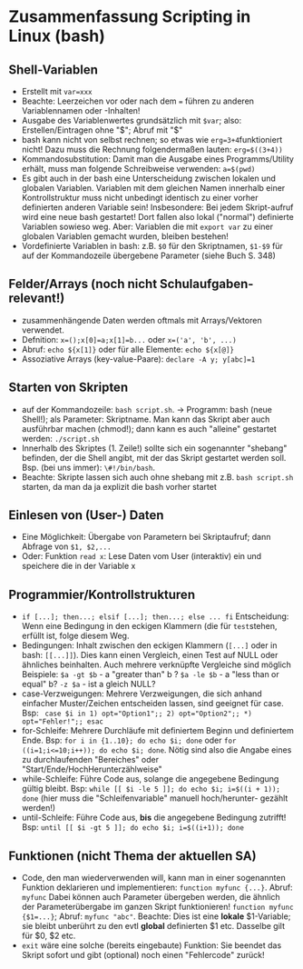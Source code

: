 # Zusammenfassung Scripting in Linux (bash)

## Shell-Variablen
* Erstellt mit `var=xxx`
* Beachte: Leerzeichen vor oder nach dem `=` führen zu anderen Variablennamen
  oder -Inhalten!
* Ausgabe des Variablenwertes grundsätzlich mit `$var`; also:
  Erstellen/Eintragen ohne "$"; Abruf mit "$"
* bash kann nicht von selbst rechnen; so etwas wie `erg=3+4`funktioniert
  nicht! Dazu muss die Rechnung folgendermaßen lauten: `erg=$((3+4))`
* Kommandosubstitution: Damit man die Ausgabe eines Programms/Utility erhält,
  muss man folgende Schreibweise verwenden: `a=$(pwd)`
* Es gibt auch in der bash eine Unterscheidung zwischen lokalen und globalen
  Variablen. Variablen mit dem gleichen Namen innerhalb einer Kontrollstruktur
  muss nicht unbedingt identisch zu einer vorher definierten anderen Variable
  sein! Insbesondere: Bei jedem Skript-aufruf wird eine neue bash gestartet!
  Dort fallen also lokal ("normal") definierte Variablen sowieso weg. Aber:
  Variablen die mit `export var` zu einer globalen Variablen gemacht wurden,
  bleiben bestehen!
* Vordefinierte Variablen in bash: z.B. `$0` für den Skriptnamen, `$1-$9` für
  auf der Kommandozeile übergebene Parameter (siehe Buch S. 348)

## Felder/Arrays (noch nicht Schulaufgaben-relevant!)
* zusammenhängende Daten werden oftmals mit Arrays/Vektoren verwendet.
* Defnition: `x=();x[0]=a;x[1]=b...` oder `x=('a', 'b', ...)`
* Abruf: `echo ${x[1]}` oder für alle Elemente: `echo ${x[@]}`
* Assoziative Arrays (key-value-Paare): `declare -A y; y[abc]=1`

## Starten von Skripten
* auf der Kommandozeile: `bash script.sh`. -> Programm: bash (neue Shell!); als
  Parameter: Skriptname. Man kann das Skript aber auch ausführbar machen
  (chmod!); dann kann es auch "alleine" gestartet werden: `./script.sh`
* Innerhalb des Skriptes (1. Zeile!) sollte sich ein sogenannter "shebang"
  befinden, der die Shell angibt, mit der das Skript gestartet werden soll.
  Bsp. (bei uns immer): `\#!/bin/bash`.
* Beachte: Skripte lassen sich auch ohne shebang mit z.B. `bash script.sh`
  starten, da man da ja explizit die bash vorher startet

## Einlesen von (User-) Daten
* Eine Möglichkeit: Übergabe von Parametern bei Skriptaufruf; dann Abfrage von
  `$1, $2,...`
* Oder: Funktion `read x`: Lese Daten vom User (interaktiv) ein und
  speichere die in der Variable x

## Programmier/Kontrollstrukturen
* `if [...]; then...; elsif [...]; then...; else ... fi`
  Entscheidung: Wenn eine Bedingung in den eckigen Klammern (die für
  `test`stehen, erfüllt ist, folge diesem Weg.
* Bedingungen: Inhalt zwischen den eckigen Klammern (`[...]` oder in bash:
  `[[...]]`). Dies kann einen Vergleich, einen Test auf NULL oder ähnliches
  beinhalten. Auch mehrere verknüpfte Vergleiche sind möglich
  Beispiele: `$a -gt $b` - a "greater than" b ?
  `$a -le $b` - a "less than or equal" b?
  ` -z $a ` - ist a gleich NULL?
* case-Verzweigungen: Mehrere Verzweigungen, die sich anhand einfacher
  Muster/Zeichen entscheiden lassen, sind geeignet für case. Bsp:
  ` case $i in 1) opt="Option1";; 2) opt="Option2";; *) opt="Fehler!";; esac`
* for-Schleife: Mehrere Durchläufe mit definiertem Beginn und definiertem Ende.
  Bsp: `for i in {1..10}; do echo $i; done` oder `for ((i=1;i<=10;i++)); do
  echo $i; done`. Nötig sind also die Angabe eines zu durchlaufenden
  "Bereiches" oder "Start/Ende/HochHerunterzählweise"
* while-Schleife: Führe Code aus, solange die angegebene Bedingung gültig
  bleibt. Bsp: `while [[ $i -le 5 ]]; do echo $i; i=$((i + 1)); done` (hier
  muss die "Schleifenvariable" manuell hoch/herunter- gezählt werden!)
* until-Schleife: Führe Code aus, **bis** die angegebene Bedingung zutrifft!
  Bsp: `until [[ $i -gt 5 ]]; do echo $i; i=$((i+1)); done`

## Funktionen (nicht Thema der aktuellen SA)
* Code, den man wiederverwenden will, kann man in einer sogenannten Funktion
  deklarieren und implementieren: `function myfunc {...}`. Abruf: `myfunc`
  Dabei können auch Parameter übergeben werden, die ähnlich der
  Parameterübergabe im ganzen Skript funktionieren! `function myfunc {$1=...}`;
  Abruf: `myfunc "abc"`. Beachte: Dies ist eine **lokale** $1-Variable; sie
  bleibt unberührt zu den evtl **global** definierten $1 etc. Dasselbe gilt für
  $0, $2 etc.
* `exit` wäre eine solche (bereits eingebaute) Funktion: Sie beendet das Skript
  sofort und gibt (optional) noch einen "Fehlercode" zurück!
